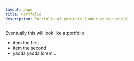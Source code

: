 ```yaml
---
layout: page
title: Portfolio
description: Portfolio of projects (under construction)
---
```


Eventually this will look like a portfolio

- item the first
- item the second
- yadda yadda lorem...
